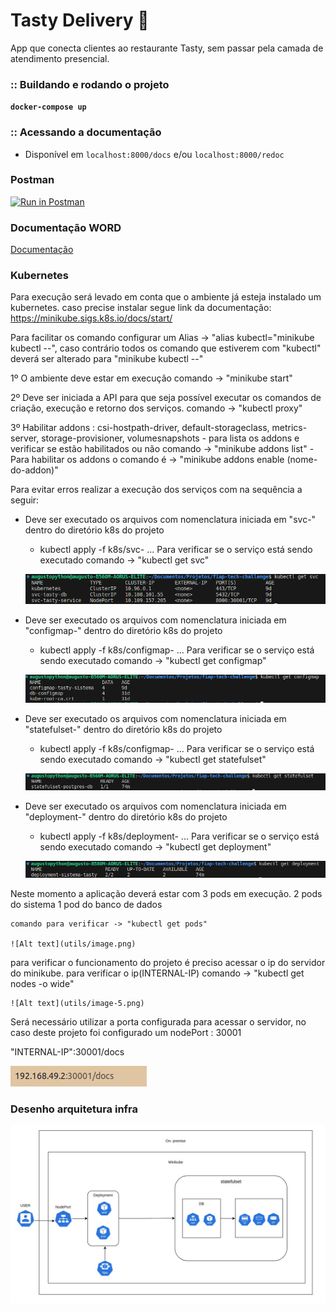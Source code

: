# Tasty Delivery 🍕

App que conecta clientes ao restaurante Tasty, sem passar pela
camada de atendimento presencial.

### :: Buildando e rodando o projeto

**`docker-compose up `**

### :: Acessando a documentação

- Disponível em `localhost:8000/docs` e/ou `localhost:8000/redoc`

### Postman

[![Run in Postman](https://run.pstmn.io/button.svg)](https://god.gw.postman.com/run-collection/7863369-c1c3e6cc-c9b5-47e8-9820-28aab34ff497?action=collection%2Ffork&source=rip_markdown&collection-url=entityId%3D7863369-c1c3e6cc-c9b5-47e8-9820-28aab34ff497%26entityType%3Dcollection%26workspaceId%3D7722f8b0-e64b-48df-8938-eabd38a000cd)

### Documentação WORD

[Documentação](https://docs.google.com/document/d/1aGpq26gV_-5NqVgCxIWloruXr-YnNfkn-rSJ9hvTfsY/edit)

### Kubernetes

Para execução será levado em conta que o ambiente já esteja instalado um kubernetes.
caso precise instalar segue link da documentação:
https://minikube.sigs.k8s.io/docs/start/


Para facilitar os comando configurar um Alias -> "alias kubectl="minikube kubectl --", caso contrário todos os comando que estiverem com "kubectl" deverá ser alterado para "minikube kubectl --"

1º O ambiente deve estar em execução comando -> "minikube start"

2º Deve ser iniciada a API para que seja possível executar os comandos de criação, execução e retorno dos serviços. comando -> "kubectl proxy"

3º Habilitar addons : csi-hostpath-driver, default-storageclass, metrics-server, storage-provisioner, volumesnapshots
    - para lista os addons e verificar se estão habilitados ou não comando -> "minikube addons list"
    - Para habilitar os addons o comando é -> "minikube addons enable (nome-do-addon)"

Para evitar erros realizar a execução dos serviços com na sequência a seguir:

- Deve ser executado os arquivos com nomenclatura iniciada em "svc-" dentro do diretório k8s do projeto
    - kubectl apply -f k8s/svc- ...
    Para verificar se o serviço está sendo executado comando -> "kubectl get svc"

    ![Alt text](utils/image-1.png)
    
- Deve ser executado os arquivos com nomenclatura iniciada em "configmap-" dentro do diretório k8s do projeto
    - kubectl apply -f k8s/configmap- ...
    Para verificar se o serviço está sendo executado comando -> "kubectl get configmap"

    ![Alt text](utils/image-2.png)

- Deve ser executado os arquivos com nomenclatura iniciada em "statefulset-" dentro do diretório k8s do projeto
    - kubectl apply -f k8s/configmap- ...
    Para verificar se o serviço está sendo executado comando -> "kubectl get statefulset"

    ![Alt text](utils/image-3.png)

- Deve ser executado os arquivos com nomenclatura iniciada em "deployment-" dentro do diretório k8s do projeto
    - kubectl apply -f k8s/deployment- ...
    Para verificar se o serviço está sendo executado comando -> "kubectl get deployment"

    ![Alt text](utils/image-4.png)

Neste momento a aplicação deverá estar com 3 pods em execução.
    2 pods do sistema
    1 pod do banco de dados

    comando para verificar -> "kubectl get pods"

    ![Alt text](utils/image.png)

para verificar o funcionamento do projeto é preciso acessar o ip do servidor do minikube.
    para verificar o ip(INTERNAL-IP) comando -> "kubectl get nodes -o wide"

    ![Alt text](utils/image-5.png)

Será necessário utilizar a porta configurada para acessar o servidor, no caso deste projeto foi configurado um nodePort : 30001

"INTERNAL-IP":30001/docs

![Alt text](utils/image-6.png)


### Desenho arquitetura infra

![Infra](utils/Infra.jpeg)


